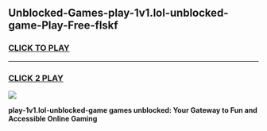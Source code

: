 
## Unblocked-Games-play-1v1.lol-unblocked-game-Play-Free-flskf
<h3>
<a href="https://premium76.site?title=play-1v1.lol-unblocked-game&ref=15A">CLICK TO PLAY</a></h3>
<hr>

<h3>
<a href="https://premium76.site?title=play-1v1.lol-unblocked-game&ref=15A">CLICK 2 PLAY</a>
  
</h3>

<a href="https://premium76.site?title=play-1v1.lol-unblocked-game&ref=15A"><img src="https://clearcache.store/games.png"></a>


**play-1v1.lol-unblocked-game games unblocked: Your Gateway to Fun and Accessible Online Gaming**
